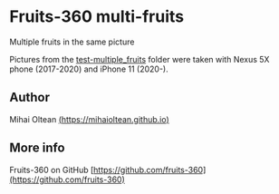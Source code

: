 # Fruits-360 multi-fruits

Multiple fruits in the same picture

Pictures from the [test-multiple_fruits](test-multiple_fruits) folder were taken with Nexus 5X phone (2017-2020) and iPhone 11 (2020-).

## Author

Mihai Oltean [(https://mihaioltean.github.io)](https://mihaioltean.github.io)

## More info

Fruits-360 on GitHub [https://github.com/fruits-360](https://github.com/fruits-360)